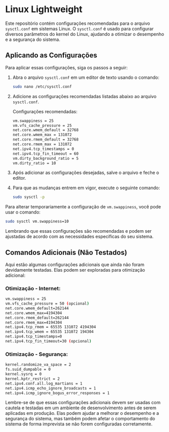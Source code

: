 # Linux Lightweight

Este repositório contém configurações recomendadas para o arquivo `sysctl.conf` em sistemas Linux. O `sysctl.conf` é usado para configurar diversos parâmetros do kernel do Linux, ajudando a otimizar o desempenho e a segurança do sistema.

## Aplicando as Configurações

Para aplicar essas configurações, siga os passos a seguir:

1. Abra o arquivo `sysctl.conf` em um editor de texto usando o comando:

   ```bash
   sudo nano /etc/sysctl.conf
   ```

2. Adicione as configurações recomendadas listadas abaixo ao arquivo `sysctl.conf`. 

   Configurações recomendadas:

   ```bash
   vm.swappiness = 25
   vm.vfs_cache_pressure = 25
   net.core.wmem_default = 32768
   net.core.wmem_max = 131072
   net.core.rmem_default = 32768
   net.core.rmem_max = 131072
   net.ipv4.tcp_timestamps = 0
   net.ipv4.tcp_fin_timeout = 60
   vm.dirty_background_ratio = 5
   vm.dirty_ratio = 10
   ```

3. Após adicionar as configurações desejadas, salve o arquivo e feche o editor.

4. Para que as mudanças entrem em vigor, execute o seguinte comando:

   ```bash
   sudo sysctl -p
   ```

Para alterar temporariamente a configuração de `vm.swappiness`, você pode usar o comando:

```bash
sudo sysctl vm.swappiness=10
```

Lembrando que essas configurações são recomendadas e podem ser ajustadas de acordo com as necessidades específicas do seu sistema.

## Comandos Adicionais (Não Testados)

Aqui estão algumas configurações adicionais que ainda não foram devidamente testadas. Elas podem ser exploradas para otimização adicional:

### Otimização - Internet:

```bash
vm.swappiness = 25
vm.vfs_cache_pressure = 50 (opcional)
net.core.wmem_default=262144
net.core.wmem_max=4194304
net.core.rmem_default=262144
net.core.rmem_max=4194304
net.ipv4.tcp_rmem = 65535 131072 4194304
net.ipv4.tcp_wmem = 65535 131072 194304
net.ipv4.tcp_timestamps=0
net.ipv4.tcp_fin_timeout=30 (opcional)
```

### Otimização - Segurança:

```bash
kernel.randomize_va_space = 2
fs.suid_dumpable = 0
kernel.sysrq = 0
kernel.kptr_restrict = 2
net.ipv4.conf.all.log_martians = 1
net.ipv4.icmp_echo_ignore_broadcasts = 1
net.ipv4.icmp_ignore_bogus_error_responses = 1
```

Lembre-se de que essas configurações adicionais devem ser usadas com cautela e testadas em um ambiente de desenvolvimento antes de serem aplicadas em produção. Elas podem ajudar a melhorar o desempenho e a segurança do sistema, mas também podem afetar o comportamento do sistema de forma imprevista se não forem configuradas corretamente.
